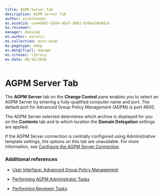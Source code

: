 ```yaml
---
title: AGPM Server Tab
description: AGPM Server Tab
author: aczechowski
ms.assetid: ce4490b7-b564-49af-8962-858ee39e0016
ms.reviewer: 
manager: dansimp
ms.author: aaroncz
ms.collection: must-keep
ms.pagetype: mdop
ms.mktglfcycl: manage
ms.sitesec: library
ms.date: 06/16/2016
---
```



# AGPM Server Tab


The **AGPM Server** tab on the **Change Control** pane enables you to select an AGPM Server by entering a fully-qualified computer name and port. The default port for Advanced Group Policy Management (AGPM) is port 4600.

The AGPM Server selected determines which archive is displayed for you on the **Contents** tab and to which location the **Domain Delegation** settings are applied.

If the AGPM Server connection is centrally configured using Administrative template settings, the options on this tab are unavailable. For more information, see [Configure the AGPM Server Connection](configure-the-agpm-server-connection.md).

### Additional references

-   [User Interface: Advanced Group Policy Management](user-interface-advanced-group-policy-management.md)

-   [Performing AGPM Administrator Tasks](performing-agpm-administrator-tasks.md)

-   [Performing Reviewer Tasks](performing-reviewer-tasks.md)

 

 





